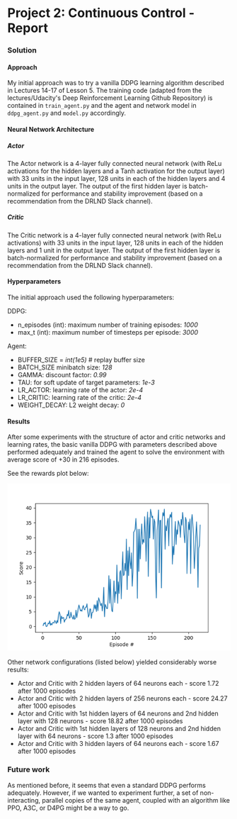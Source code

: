 [//]: # (Image References)

[image1]: ./Figure_1.png "Rewards Plot"

# Project 2: Continuous Control - Report

### Solution

#### Approach

My initial approach was to try a vanilla DDPG learning algorithm described in Lectures 14-17 of Lesson 5. The training code (adapted from the lectures/Udacity's Deep Reinforcement Learning Github Repository) is contained in `train_agent.py` and the agent and network model in `ddpg_agent.py` and `model.py` accordingly.

#### Neural Network Architecture

##### Actor
The Actor network is a 4-layer fully connected neural network (with ReLu activations for the hidden layers and a Tanh activation for the output layer) with 33 units in the input layer, 128 units in each of the hidden layers and 4 units in the output layer. The output of the first hidden layer is batch-normalized for performance and stability improvement (based on a recommendation from the DRLND Slack channel).

##### Critic
The Critic network is a 4-layer fully connected neural network (with ReLu activations) with 33 units in the input layer, 128 units in each of the hidden layers and 1 unit in the output layer. The output of the first hidden layer is batch-normalized for performance and stability improvement (based on a recommendation from the DRLND Slack channel).

#### Hyperparameters
The initial approach used the following hyperparameters:

DDPG:
- n_episodes (int): maximum number of training episodes: *1000*
- max_t (int): maximum number of timesteps per episode: *3000*

Agent:
- BUFFER_SIZE = *int(1e5)*  # replay buffer size
- BATCH_SIZE minibatch size: *128*
- GAMMA: discount factor: *0.99*
- TAU: for soft update of target parameters: *1e-3*
- LR_ACTOR: learning rate of the actor: *2e-4*
- LR_CRITIC: learning rate of the critic: *2e-4*
- WEIGHT_DECAY: L2 weight decay: *0*

#### Results

After some experiments with the structure of actor and critic networks and learning rates, the basic vanilla DDPG with parameters described above performed adequately and trained the agent to solve the environment with average score of +30 in 216 episodes.

See the rewards plot below:

![Rewards Plot][image1]

Other network configurations (listed below) yielded considerably worse results:
- Actor and Critic with 2 hidden layers of 64 neurons each - score 1.72 after 1000 episodes
- Actor and Critic with 2 hidden layers of 256 neurons each - score 24.27 after 1000 episodes
- Actor and Critic with 1st hidden layers of 64 neurons and 2nd hidden layer with 128 neurons - score 18.82 after 1000 episodes
- Actor and Critic with 1st hidden layers of 128 neurons and 2nd hidden layer with 64 neurons - score 1.3 after 1000 episodes
- Actor and Critic with 3 hidden layers of 64 neurons each - score 1.67 after 1000 episodes

### Future work
As mentioned before, it seems that even a standard DDPG performs adequately. However, if we wanted to experiment further, a set of non-interacting, parallel copies of the same agent, coupled with an algorithm like PPO, A3C, or D4PG might be a way to go.